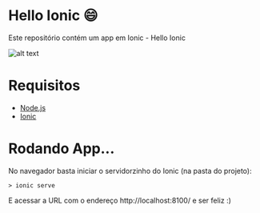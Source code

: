 # Hello Ionic :smile:
Este repositório contém um app em Ionic - Hello Ionic

![alt text](image-example.jpg)

# Requisitos
* [Node.js](https://nodejs.org/en/)
* [Ionic](https://ionicframework.com/docs/intro/installation/)

# Rodando App...
No navegador basta iniciar o servidorzinho do Ionic (na pasta do projeto):

```
> ionic serve

```

E acessar a URL com o endereço http://localhost:8100/ e ser feliz :)


